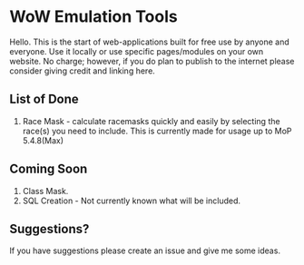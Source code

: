 # WoW Emulation Tools
Hello. This is the start of web-applications built for free use by anyone and everyone. Use it locally or use specific pages/modules on your own website. No charge; however, if you do plan to publish to the internet please consider giving credit and linking here. 

## List of Done
1. Race Mask - calculate racemasks quickly and easily by selecting the race(s) you need to include. This is currently made for usage up to MoP 5.4.8(Max)

## Coming Soon
1. Class Mask.
2. SQL Creation - Not currently known what will be included.

## Suggestions?
If you have suggestions please create an issue and give me some ideas. 
